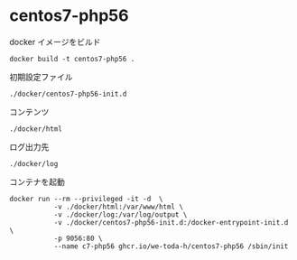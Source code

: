# centos7-php56

docker イメージをビルド
```
docker build -t centos7-php56 .
```

初期設定ファイル
```
./docker/centos7-php56-init.d
```

コンテンツ
```
./docker/html
```

ログ出力先
```
./docker/log
```

コンテナを起動
```
docker run --rm --privileged -it -d  \
           -v ./docker/html:/var/www/html \
           -v ./docker/log:/var/log/output \
           -v ./docker/centos7-php56-init.d:/docker-entrypoint-init.d \
           -p 9056:80 \
           --name c7-php56 ghcr.io/we-toda-h/centos7-php56 /sbin/init
```

